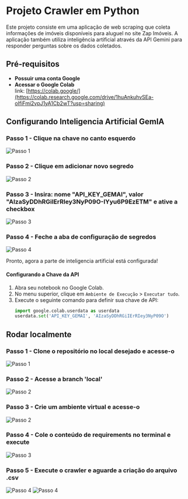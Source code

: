 # Projeto Crawler em Python

Este projeto consiste em uma aplicação de web scraping que coleta informações de imóveis disponíveis para aluguel no site Zap Imóveis. A aplicação também utiliza inteligência artificial através da API Gemini para responder perguntas sobre os dados coletados.

## Pré-requisitos

- **Possuir uma conta Google**
- **Acessar o Google Colab**  
  link: [https://colab.google/](https://colab.research.google.com/drive/1huAnkuhvSEa-oIfiFmi2vpJ1yA1Cb2wT?usp=sharing)

## Configurando Inteligencia Artificial GemIA

### Passo 1 - Clique na chave no canto esquerdo

![Passo 1](/src/img/1.png)

### Passo 2 - Clique em adicionar novo segredo

![Passo 2](/src/img/11.png)

### Passo 3 - Insira: nome "API_KEY_GEMAI", valor "AIzaSyDDhRGiIErRIey3NyP09O-IYyu6P9EzETM" e ative a checkbox

![Passo 3](/src/img/111.png)

### Passo 4 - Feche a aba de configuração de segredos

![Passo 4](/src/img/1111.png)

Pronto, agora a parte de inteligencia artificial está configurada!

#### Configurando a Chave da API

1. Abra seu notebook no Google Colab.
2. No menu superior, clique em `Ambiente de Execução` > `Executar tudo`.
3. Execute o seguinte comando para definir sua chave de API:
   ```python
   import google.colab.userdata as userdata
   userdata.set('API_KEY_GEMAI', 'AIzaSyDDhRGiIErRIey3NyP09O')
   ```

## Rodar localmente

### Passo 1 - Clone o repositório no local desejado e acesse-o

![Passo 1](/src/img/3.png)

### Passo 2 - Acesse a branch 'local'

![Passo 2](/src/img/33.png)

### Passo 3 - Crie um ambiente virtual e acesse-o

![Passo 2](/src/img/333.png)

### Passo 4 - Cole o conteúdo de requirements no terminal e execute

![Passo 3](/src/img/3333.png)

### Passo 5 - Execute o crawler e aguarde a criação do arquivo .csv

![Passo 4](/src/img/33333.png)
![Passo 4](/src/img/333333.png)
